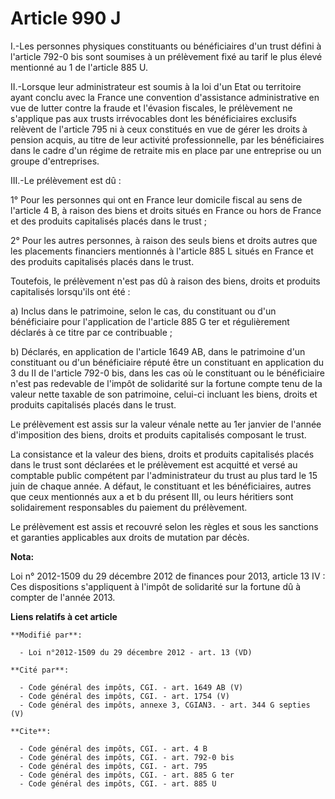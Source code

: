# Article 990 J

I.-Les personnes physiques constituants ou bénéficiaires d'un trust défini à l'article 792-0 bis sont soumises à un
prélèvement fixé au tarif le plus élevé mentionné au 1 de l'article 885 U. 

II.-Lorsque leur administrateur est soumis à la loi d'un Etat ou territoire ayant conclu avec la France une convention
d'assistance administrative en vue de lutter contre la fraude et l'évasion fiscales, le prélèvement ne s'applique pas aux
trusts irrévocables dont les bénéficiaires exclusifs relèvent de l'article 795 ni à ceux constitués en vue de gérer les
droits à pension acquis, au titre de leur activité professionnelle, par les bénéficiaires dans le cadre d'un régime de
retraite mis en place par une entreprise ou un groupe d'entreprises. 

III.-Le prélèvement est dû : 

1° Pour les personnes qui ont en France leur domicile fiscal au sens de l'article 4 B, à raison des biens et droits situés en
France ou hors de France et des produits capitalisés placés dans le trust ; 

2° Pour les autres personnes, à raison des seuls biens et droits autres que les placements financiers mentionnés à l'article
885 L situés en France et des produits capitalisés placés dans le trust. 

Toutefois, le prélèvement n'est pas dû à raison des biens, droits et produits capitalisés lorsqu'ils ont été : 

a) Inclus dans le patrimoine, selon le cas, du constituant ou d'un bénéficiaire pour l'application de l'article 885 G ter et
régulièrement déclarés à ce titre par ce contribuable ; 

b) Déclarés, en application de l'article 1649 AB, dans le patrimoine d'un constituant ou d'un bénéficiaire réputé être un
constituant en application du 3 du II de l'article 792-0 bis, dans les cas où le constituant ou le bénéficiaire n'est pas
redevable de l'impôt de solidarité sur la fortune compte tenu de la valeur nette taxable de son patrimoine, celui-ci incluant
les biens, droits et produits capitalisés placés dans le trust. 

Le prélèvement est assis sur la valeur vénale nette au 1er janvier de l'année d'imposition des biens, droits et produits
capitalisés composant le trust. 

La consistance et la valeur des biens, droits et produits capitalisés placés dans le trust sont déclarées et le prélèvement
est acquitté et versé au comptable public compétent par l'administrateur du trust au plus tard le 15 juin de chaque année. A
défaut, le constituant et les bénéficiaires, autres que ceux mentionnés aux a et b du présent III, ou leurs héritiers sont
solidairement responsables du paiement du prélèvement. 

Le prélèvement est assis et recouvré selon les règles et sous les sanctions et garanties applicables aux droits de mutation
par décès.

**Nota:**

Loi n° 2012-1509 du 29 décembre 2012 de finances pour 2013, article 13 IV : Ces dispositions s'appliquent à l'impôt de
solidarité sur la fortune dû à compter de l'année 2013.

**Liens relatifs à cet article**

	**Modifié par**:

	  - Loi n°2012-1509 du 29 décembre 2012 - art. 13 (VD)

	**Cité par**:

	  - Code général des impôts, CGI. - art. 1649 AB (V)
	  - Code général des impôts, CGI. - art. 1754 (V)
	  - Code général des impôts, annexe 3, CGIAN3. - art. 344 G septies (V)

	**Cite**:

	  - Code général des impôts, CGI. - art. 4 B
	  - Code général des impôts, CGI. - art. 792-0 bis
	  - Code général des impôts, CGI. - art. 795
	  - Code général des impôts, CGI. - art. 885 G ter
	  - Code général des impôts, CGI. - art. 885 U
